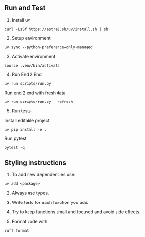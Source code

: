 ## Run and Test

1. Install uv

```
curl -LsSf https://astral.sh/uv/install.sh | sh
```

2. Setup environment
```
uv sync --python-preference=only-managed 
```
3. Activate environment
```
source .venv/bin/activate
```

4. Run End 2 End
```
uv run scripts/run.py
``` 

Run end 2 end with fresh data
```
uv run scripts/run.py --refresh
```

5. Run tests

Install editable project
```
uv pip install -e .
```
Run pytest
```
pytest -q

```

## Styling instructions
1. To add new dependencies use:
```
uv add <package>
```

2. Always use types.

3. Write tests for each function you add.

4. Try to keep functions small and focused and avoid side effects.

5. Format code with:
```
ruff format
```